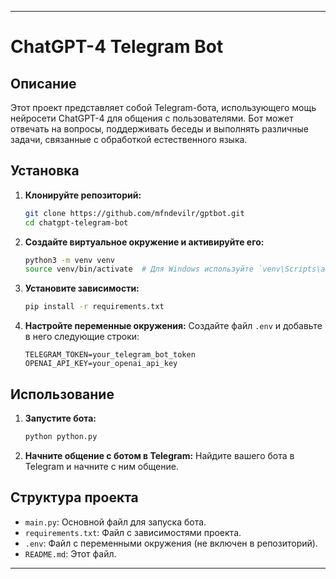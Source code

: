 
---

# ChatGPT-4 Telegram Bot

## Описание

Этот проект представляет собой Telegram-бота, использующего мощь нейросети ChatGPT-4 для общения с пользователями. Бот может отвечать на вопросы, поддерживать беседы и выполнять различные задачи, связанные с обработкой естественного языка.

## Установка

1. **Клонируйте репозиторий:**
    ```bash
    git clone https://github.com/mfndevilr/gptbot.git
    cd chatgpt-telegram-bot
    ```

2. **Создайте виртуальное окружение и активируйте его:**
    ```bash
    python3 -m venv venv
    source venv/bin/activate  # Для Windows используйте `venv\Scripts\activate`
    ```

3. **Установите зависимости:**
    ```bash
    pip install -r requirements.txt
    ```

4. **Настройте переменные окружения:**
    Создайте файл `.env` и добавьте в него следующие строки:
    ```env
    TELEGRAM_TOKEN=your_telegram_bot_token
    OPENAI_API_KEY=your_openai_api_key
    ```

## Использование

1. **Запустите бота:**
    ```bash
    python python.py
    ```

2. **Начните общение с ботом в Telegram:**
    Найдите вашего бота в Telegram и начните с ним общение.

## Структура проекта

- `main.py`: Основной файл для запуска бота.
- `requirements.txt`: Файл с зависимостями проекта.
- `.env`: Файл с переменными окружения (не включен в репозиторий).
- `README.md`: Этот файл.

---

